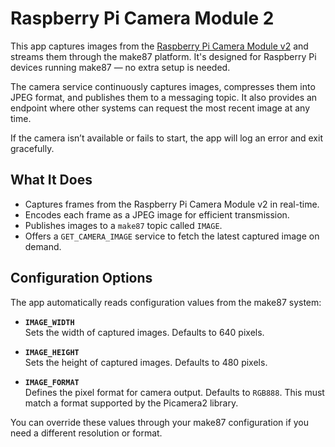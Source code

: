 # Raspberry Pi Camera Module 2

This app captures images from the [Raspberry Pi Camera Module v2](https://www.raspberrypi.com/products/camera-module-v2/) and streams them through the make87 platform. It's designed for Raspberry Pi devices running make87 — no extra setup is needed.

The camera service continuously captures images, compresses them into JPEG format, and publishes them to a messaging topic. It also provides an endpoint where other systems can request the most recent image at any time.

If the camera isn’t available or fails to start, the app will log an error and exit gracefully.

## What It Does
- Captures frames from the Raspberry Pi Camera Module v2 in real-time.
- Encodes each frame as a JPEG image for efficient transmission.
- Publishes images to a `make87` topic called `IMAGE`.
- Offers a `GET_CAMERA_IMAGE` service to fetch the latest captured image on demand.

## Configuration Options
The app automatically reads configuration values from the make87 system:

- **`IMAGE_WIDTH`**  
  Sets the width of captured images. Defaults to 640 pixels.

- **`IMAGE_HEIGHT`**  
  Sets the height of captured images. Defaults to 480 pixels.

- **`IMAGE_FORMAT`**  
  Defines the pixel format for camera output. Defaults to `RGB888`. This must match a format supported by the Picamera2 library.

You can override these values through your make87 configuration if you need a different resolution or format.
